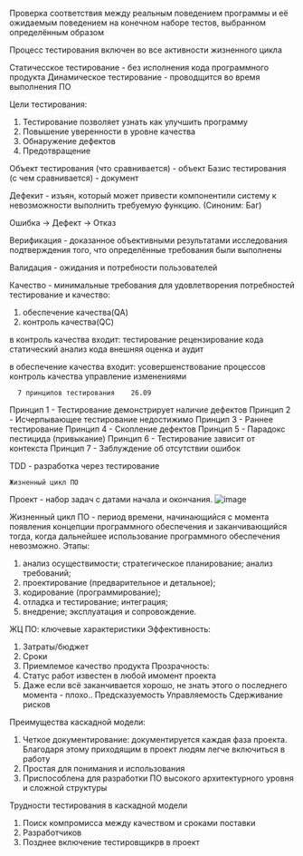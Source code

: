Проверка соответствия между реальным поведением программы и её ожидаемым поведением на конечном наборе тестов, выбранном определённым образом

Процесс тестирования включен во все активности жизненного цикла

Статичесское тестирование - без исполнения кода программного продукта
Динамическое тестирование - проводщится во время выполнения ПО

Цели тестирования:
1. Тестирование позволяет узнать как улучшить программу
2. Повышение уверенности в уровне качества
3. Обнаружение дефектов
4. Предотвращение

Объект тестирования (что сравнивается) - объект
Базис тестирования (с чем сравнивается) - документ

Дефекит - изъян, который может привести компонентили систему к невозможности выполнить требуемую функцию. (Синоним: Баг)

Ошибка -> Дефект -> Отказ

Верификация - доказанное объективными результатами исследования подтверждения того, что определённые требования были выполнены

Валидация - ожидания и потребности пользователей

Качество - минимальные требования для удовлетворения потребностей
тестирование и качество:
1. обеспечение качества(QA)
2. контроль качества(QC)

в контроль качества входит:
тестирование
рецензирование кода
статический анализ кода
внешняя оценка и аудит

в обеспечение качества входит:
усовершенствование процессов
контроль качества
управление изменениями



      7 принципов тестирования    26.09
Принцип 1 - Тестирование демонстрирует наличие дефектов
Принцип 2 - Исчерпывающее тестирование недостижимо
Принцип 3 - Раннее тестирование
Принцип 4 - Скопление дефектов
Принцип 5 - Парадокс пестицида (привыкание)
Принцип 6 - Тестирование зависит от контекста
Принцип 7 - Заблуждение об отсутствии ошибок

TDD - разработка через тестирование

    Жизненный цикл ПО
Проект - набор задач с датами начала и окончания.
![image](https://user-images.githubusercontent.com/97594112/192245854-71bcde4d-301d-402f-81f1-02122f93e61a.png)

Жизненный цикл ПО - период времени, начинающийся с момента появления концепции программного обеспечения и заканчивающийся тогда, когда дальнейшее использование программного обеспечения невозможно.
Этапы:
1) анализ осуществимости; стратегическое планирование; анализ требований;
2) проектирование (предварительное и детальное);
3) кодирование (программирование);
4) отладка и тестирование; интеграция;
5) внедрение; эксплуатация и сопровождение.

ЖЦ ПО: ключевые характеристики
Эффективность:
1) Затраты/бюджет
2) Сроки
3) Приемлемое качество продукта
Прозрачность:
1) Статус работ известен в любой имомент проекта 
2) Даже если всё заканчивается хорошо, не знать этого о последнего момента - плохо..
Предсказуемость
Управляемость
Сдерживание рисков

Преимущества каскадной модели:
1) Четкое документирование: документируется каждая фаза проекта.
Благодаря этому приходящим в проект людям легче включиться в работу
2) Простая для понимания и использования
3) Приспособлена для разработки ПО высокого архитектурного уровня и сложной структуры

Трудности тестирования в каскадной модели
1) Поиск компромисса между качеством и сроками поставки
2) Разработчиков 
3) Позднее включение тестировщикрв в проект




















